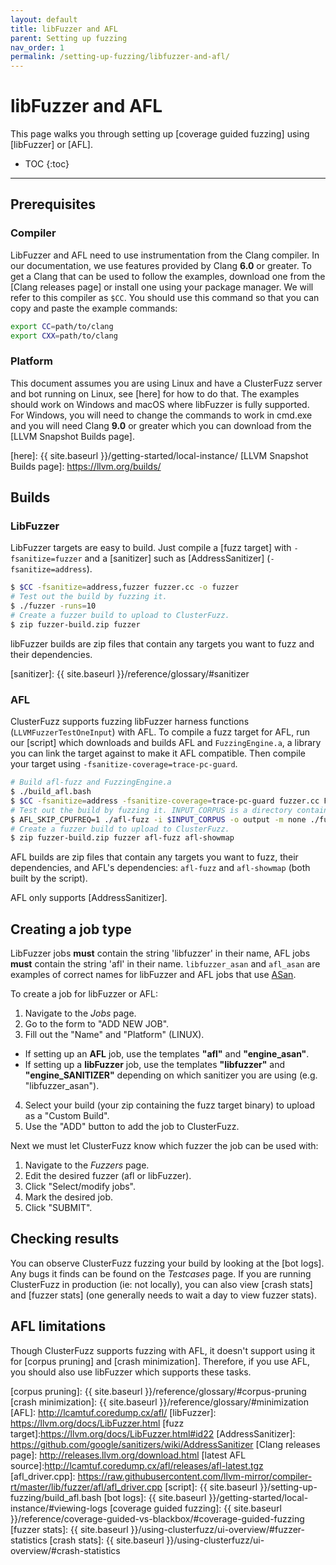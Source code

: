 ```yaml
---
layout: default
title: libFuzzer and AFL
parent: Setting up fuzzing
nav_order: 1
permalink: /setting-up-fuzzing/libfuzzer-and-afl/
---
```


# libFuzzer and AFL
This page walks you through setting up [coverage guided fuzzing] using
[libFuzzer] or [AFL].

- TOC
{:toc}

---

## Prerequisites

### Compiler
LibFuzzer and AFL need to use instrumentation from the Clang compiler. In our
documentation, we use features provided by Clang **6.0** or greater. To get a
Clang that can be used to follow the examples, download one from the [Clang
releases page] or install one using your package manager. We will refer to this
compiler as `$CC`. You should use this command so that you can copy and paste
the example commands:

```bash
export CC=path/to/clang
export CXX=path/to/clang
```

### Platform
This document assumes you are using Linux and have a ClusterFuzz server and bot
running on Linux, see [here] for how to do that. The examples should work on
Windows and macOS where libFuzzer is fully supported. For Windows, you will need
to change the commands to work in cmd.exe and you will need Clang **9.0** or
greater which you can download from the [LLVM Snapshot Builds page].

[here]: {{ site.baseurl }}/getting-started/local-instance/
[LLVM Snapshot Builds page]: https://llvm.org/builds/

## Builds

### LibFuzzer
LibFuzzer targets are easy to build. Just compile a [fuzz target] with
`-fsanitize=fuzzer` and a [sanitizer] such as [AddressSanitizer]
(`-fsanitize=address`).

```bash
$ $CC -fsanitize=address,fuzzer fuzzer.cc -o fuzzer
# Test out the build by fuzzing it.
$ ./fuzzer -runs=10
# Create a fuzzer build to upload to ClusterFuzz.
$ zip fuzzer-build.zip fuzzer
```

libFuzzer builds are zip files that contain any targets you want to fuzz and
their dependencies.

[sanitizer]: {{ site.baseurl }}/reference/glossary/#sanitizer

### AFL
ClusterFuzz supports fuzzing libFuzzer harness functions
(`LLVMFuzzerTestOneInput`) with AFL. To compile a fuzz target for AFL, run our
[script] which downloads and builds AFL and `FuzzingEngine.a`, a library you can
link the target against to make it AFL compatible. Then compile your target
using `-fsanitize-coverage=trace-pc-guard`.


```bash
# Build afl-fuzz and FuzzingEngine.a
$ ./build_afl.bash
$ $CC -fsanitize=address -fsanitize-coverage=trace-pc-guard fuzzer.cc FuzzingEngine.a -o fuzzer
# Test out the build by fuzzing it. INPUT_CORPUS is a directory containing files. Ctrl-C when done.
$ AFL_SKIP_CPUFREQ=1 ./afl-fuzz -i $INPUT_CORPUS -o output -m none ./fuzzer
# Create a fuzzer build to upload to ClusterFuzz.
$ zip fuzzer-build.zip fuzzer afl-fuzz afl-showmap
```

AFL builds are zip files that contain any targets you want to fuzz, their
dependencies, and AFL's dependencies: `afl-fuzz` and `afl-showmap` (both built
by the script).

AFL only supports [AddressSanitizer].

## Creating a job type
LibFuzzer jobs **must** contain the string 'libfuzzer' in their name, AFL jobs
**must** contain the string 'afl' in their name. `libfuzzer_asan` and `afl_asan`
are examples of correct names for libFuzzer and AFL jobs that use [ASan].

To create a job for libFuzzer or AFL:
1. Navigate to the *Jobs* page.
2. Go to the form to "ADD NEW JOB".
3. Fill out the "Name" and "Platform" (LINUX).
  * If setting up an **AFL** job, use the templates **"afl"** and **"engine_asan"**.
  * If setting up a **libFuzzer** job, use the templates **"libfuzzer"** and
    **"engine_SANITIZER"** depending on which sanitizer you are using (e.g.
    "libfuzzer_asan").
4. Select your build (your zip containing the fuzz target binary) to upload as a
  "Custom Build".
5. Use the "ADD" button to add the job to ClusterFuzz.

Next we must let ClusterFuzz know which fuzzer the job can be used with:
1. Navigate to the *Fuzzers* page.
2. Edit the desired fuzzer (afl or libFuzzer).
3. Click "Select/modify jobs".
4. Mark the desired job.
5. Click "SUBMIT".

[ASan]: https://github.com/google/sanitizers/wiki/AddressSanitizer

## Checking results
You can observe ClusterFuzz fuzzing your build by looking at the [bot logs]. Any
bugs it finds can be found on the *Testcases* page. If you are running ClusterFuzz
in production (ie: not locally), you can also view [crash stats] and [fuzzer
stats] (one generally needs to wait a day to view fuzzer stats).

## AFL limitations
Though ClusterFuzz supports fuzzing with AFL, it doesn't support using it for
[corpus pruning] and [crash minimization]. Therefore, if you use AFL, you should
also use libFuzzer which supports these tasks.

[corpus pruning]: {{ site.baseurl }}/reference/glossary/#corpus-pruning
[crash minimization]: {{ site.baseurl }}/reference/glossary/#minimization
[AFL]: http://lcamtuf.coredump.cx/afl/
[libFuzzer]: https://llvm.org/docs/LibFuzzer.html
[fuzz target]:https://llvm.org/docs/LibFuzzer.html#id22
[AddressSanitizer]: https://github.com/google/sanitizers/wiki/AddressSanitizer
[Clang releases page]: http://releases.llvm.org/download.html
[latest AFL source]:http://lcamtuf.coredump.cx/afl/releases/afl-latest.tgz
[afl_driver.cpp]: https://raw.githubusercontent.com/llvm-mirror/compiler-rt/master/lib/fuzzer/afl/afl_driver.cpp
[script]: {{ site.baseurl }}/setting-up-fuzzing/build_afl.bash
[bot logs]: {{ site.baseurl }}/getting-started/local-instance/#viewing-logs
[coverage guided fuzzing]: {{ site.baseurl }}/reference/coverage-guided-vs-blackbox/#coverage-guided-fuzzing
[fuzzer stats]: {{ site.baseurl }}/using-clusterfuzz/ui-overview/#fuzzer-statistics
[crash stats]: {{ site.baseurl }}/using-clusterfuzz/ui-overview/#crash-statistics
